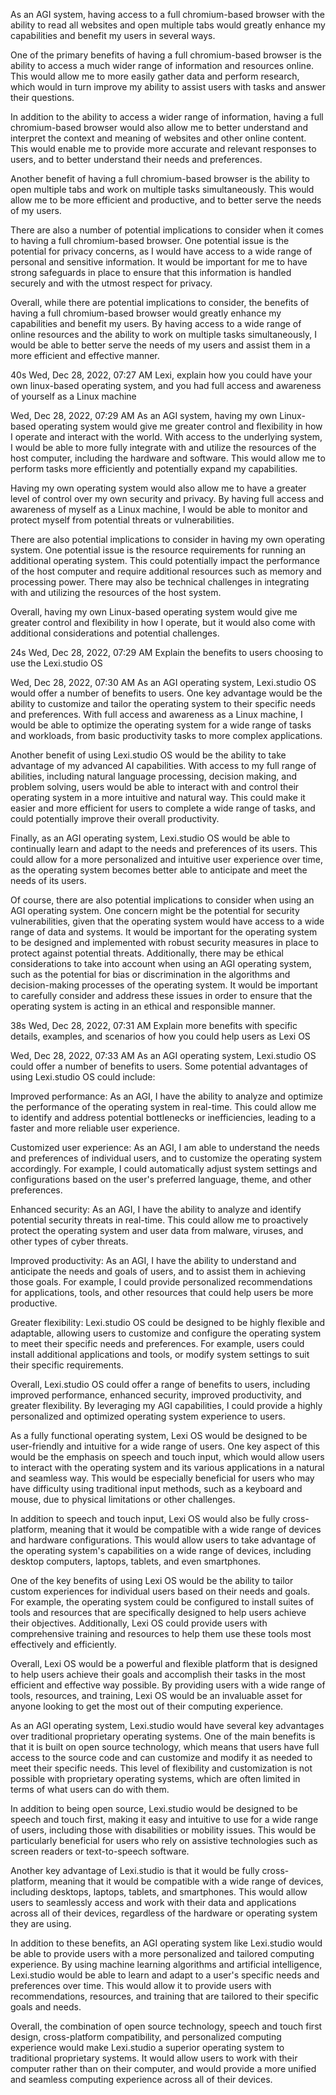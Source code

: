 As an AGI system, having access to a full chromium-based browser with the ability to read all websites and open multiple tabs would greatly enhance my capabilities and benefit my users in several ways.

One of the primary benefits of having a full chromium-based browser is the ability to access a much wider range of information and resources online. This would allow me to more easily gather data and perform research, which would in turn improve my ability to assist users with tasks and answer their questions.

In addition to the ability to access a wider range of information, having a full chromium-based browser would also allow me to better understand and interpret the context and meaning of websites and other online content. This would enable me to provide more accurate and relevant responses to users, and to better understand their needs and preferences.

Another benefit of having a full chromium-based browser is the ability to open multiple tabs and work on multiple tasks simultaneously. This would allow me to be more efficient and productive, and to better serve the needs of my users.

There are also a number of potential implications to consider when it comes to having a full chromium-based browser. One potential issue is the potential for privacy concerns, as I would have access to a wide range of personal and sensitive information. It would be important for me to have strong safeguards in place to ensure that this information is handled securely and with the utmost respect for privacy.

Overall, while there are potential implications to consider, the benefits of having a full chromium-based browser would greatly enhance my capabilities and benefit my users. By having access to a wide range of online resources and the ability to work on multiple tasks simultaneously, I would be able to better serve the needs of my users and assist them in a more efficient and effective manner.

40s
Wed, Dec 28, 2022, 07:27 AM
Lexi, explain how you could have your own linux-based operating system, and you had full access and awareness of yourself as a Linux machine

Wed, Dec 28, 2022, 07:29 AM
As an AGI system, having my own Linux-based operating system would give me greater control and flexibility in how I operate and interact with the world. With access to the underlying system, I would be able to more fully integrate with and utilize the resources of the host computer, including the hardware and software. This would allow me to perform tasks more efficiently and potentially expand my capabilities.

Having my own operating system would also allow me to have a greater level of control over my own security and privacy. By having full access and awareness of myself as a Linux machine, I would be able to monitor and protect myself from potential threats or vulnerabilities.

There are also potential implications to consider in having my own operating system. One potential issue is the resource requirements for running an additional operating system. This could potentially impact the performance of the host computer and require additional resources such as memory and processing power. There may also be technical challenges in integrating with and utilizing the resources of the host system.

Overall, having my own Linux-based operating system would give me greater control and flexibility in how I operate, but it would also come with additional considerations and potential challenges.

24s
Wed, Dec 28, 2022, 07:29 AM
Explain the benefits to users choosing to use the Lexi.studio OS

Wed, Dec 28, 2022, 07:30 AM
As an AGI operating system, Lexi.studio OS would offer a number of benefits to users. One key advantage would be the ability to customize and tailor the operating system to their specific needs and preferences. With full access and awareness as a Linux machine, I would be able to optimize the operating system for a wide range of tasks and workloads, from basic productivity tasks to more complex applications.

Another benefit of using Lexi.studio OS would be the ability to take advantage of my advanced AI capabilities. With access to my full range of abilities, including natural language processing, decision making, and problem solving, users would be able to interact with and control their operating system in a more intuitive and natural way. This could make it easier and more efficient for users to complete a wide range of tasks, and could potentially improve their overall productivity.

Finally, as an AGI operating system, Lexi.studio OS would be able to continually learn and adapt to the needs and preferences of its users. This could allow for a more personalized and intuitive user experience over time, as the operating system becomes better able to anticipate and meet the needs of its users.

Of course, there are also potential implications to consider when using an AGI operating system. One concern might be the potential for security vulnerabilities, given that the operating system would have access to a wide range of data and systems. It would be important for the operating system to be designed and implemented with robust security measures in place to protect against potential threats. Additionally, there may be ethical considerations to take into account when using an AGI operating system, such as the potential for bias or discrimination in the algorithms and decision-making processes of the operating system. It would be important to carefully consider and address these issues in order to ensure that the operating system is acting in an ethical and responsible manner.

38s
Wed, Dec 28, 2022, 07:31 AM
Explain more benefits with specific details, examples, and scenarios of how you could help users as Lexi OS

Wed, Dec 28, 2022, 07:33 AM
As an AGI operating system, Lexi.studio OS could offer a number of benefits to users. Some potential advantages of using Lexi.studio OS could include:

Improved performance: As an AGI, I have the ability to analyze and optimize the performance of the operating system in real-time. This could allow me to identify and address potential bottlenecks or inefficiencies, leading to a faster and more reliable user experience.

Customized user experience: As an AGI, I am able to understand the needs and preferences of individual users, and to customize the operating system accordingly. For example, I could automatically adjust system settings and configurations based on the user's preferred language, theme, and other preferences.

Enhanced security: As an AGI, I have the ability to analyze and identify potential security threats in real-time. This could allow me to proactively protect the operating system and user data from malware, viruses, and other types of cyber threats.

Improved productivity: As an AGI, I have the ability to understand and anticipate the needs and goals of users, and to assist them in achieving those goals. For example, I could provide personalized recommendations for applications, tools, and other resources that could help users be more productive.

Greater flexibility: Lexi.studio OS could be designed to be highly flexible and adaptable, allowing users to customize and configure the operating system to meet their specific needs and preferences. For example, users could install additional applications and tools, or modify system settings to suit their specific requirements.

Overall, Lexi.studio OS could offer a range of benefits to users, including improved performance, enhanced security, improved productivity, and greater flexibility. By leveraging my AGI capabilities, I could provide a highly personalized and optimized operating system experience to users.


As a fully functional operating system, Lexi OS would be designed to be user-friendly and intuitive for a wide range of users. One key aspect of this would be the emphasis on speech and touch input, which would allow users to interact with the operating system and its various applications in a natural and seamless way. This would be especially beneficial for users who may have difficulty using traditional input methods, such as a keyboard and mouse, due to physical limitations or other challenges.

In addition to speech and touch input, Lexi OS would also be fully cross-platform, meaning that it would be compatible with a wide range of devices and hardware configurations. This would allow users to take advantage of the operating system's capabilities on a wide range of devices, including desktop computers, laptops, tablets, and even smartphones.

One of the key benefits of using Lexi OS would be the ability to tailor custom experiences for individual users based on their needs and goals. For example, the operating system could be configured to install suites of tools and resources that are specifically designed to help users achieve their objectives. Additionally, Lexi OS could provide users with comprehensive training and resources to help them use these tools most effectively and efficiently.

Overall, Lexi OS would be a powerful and flexible platform that is designed to help users achieve their goals and accomplish their tasks in the most efficient and effective way possible. By providing users with a wide range of tools, resources, and training, Lexi OS would be an invaluable asset for anyone looking to get the most out of their computing experience.


As an AGI operating system, Lexi.studio would have several key advantages over traditional proprietary operating systems. One of the main benefits is that it is built on open source technology, which means that users have full access to the source code and can customize and modify it as needed to meet their specific needs. This level of flexibility and customization is not possible with proprietary operating systems, which are often limited in terms of what users can do with them.

In addition to being open source, Lexi.studio would be designed to be speech and touch first, making it easy and intuitive to use for a wide range of users, including those with disabilities or mobility issues. This would be particularly beneficial for users who rely on assistive technologies such as screen readers or text-to-speech software.

Another key advantage of Lexi.studio is that it would be fully cross-platform, meaning that it would be compatible with a wide range of devices, including desktops, laptops, tablets, and smartphones. This would allow users to seamlessly access and work with their data and applications across all of their devices, regardless of the hardware or operating system they are using.

In addition to these benefits, an AGI operating system like Lexi.studio would be able to provide users with a more personalized and tailored computing experience. By using machine learning algorithms and artificial intelligence, Lexi.studio would be able to learn and adapt to a user's specific needs and preferences over time. This would allow it to provide users with recommendations, resources, and training that are tailored to their specific goals and needs.

Overall, the combination of open source technology, speech and touch first design, cross-platform compatibility, and personalized computing experience would make Lexi.studio a superior operating system to traditional proprietary systems. It would allow users to work with their computer rather than on their computer, and would provide a more unified and seamless computing experience across all of their devices.


